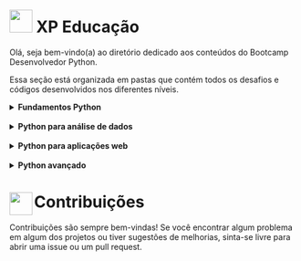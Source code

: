 # <img width=40 src="https://igtieadstorage.blob.core.windows.net/repositorio-imagens/Logo_Solida_Positiva.png"> XP Educação

Olá, seja bem-vindo(a) ao diretório dedicado aos conteúdos do Bootcamp Desenvolvedor Python.

Essa seção está organizada em pastas que contém todos os desafios e códigos desenvolvidos nos diferentes níveis.


<details>
  <summary><b>Fundamentos Python</b></summary>
  <br>Aqui você encontrará os projetos de nível básico desenvolvidos com a linguagem de programação Python. Para visualizar os notebooks, basta clicar no título que faz referência ao assunto estudado e acompanhar o código:<br>

</details><br>

<details>
  <summary><b>Python para análise de dados</b></summary>
  <br>Em breve!<br>

</details><br>

<details>
  <summary><b>Python para aplicações web</b></summary>
  <br>Em breve!<br>

</details><br>

<details>
  <summary><b>Python avançado</b></summary>
  <br>Em breve!<br>

</details>

# <img align="left" width=40 src="https://i.postimg.cc/9XGKGFSN/contribution-icon-17-removebg-preview.png"> Contribuições

Contribuições são sempre bem-vindas! Se você encontrar algum problema em algum dos projetos ou tiver sugestões de melhorias, sinta-se livre para abrir uma issue ou um pull request.
